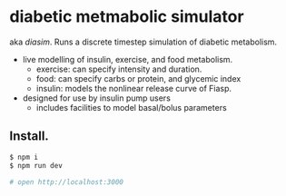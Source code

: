 diabetic metmabolic simulator
=============================

aka *diasim*. Runs a discrete timestep simulation of diabetic metabolism. 

 - live modelling of insulin, exercise, and food metabolism.
   - exercise: can specify intensity and duration.
   - food: can specify carbs or protein, and glycemic index
   - insulin: models the nonlinear release curve of Fiasp.
 - designed for use by insulin pump users
   - includes facilities to model basal/bolus parameters

## Install.

```bash
$ npm i
$ npm run dev

# open http://localhost:3000
```